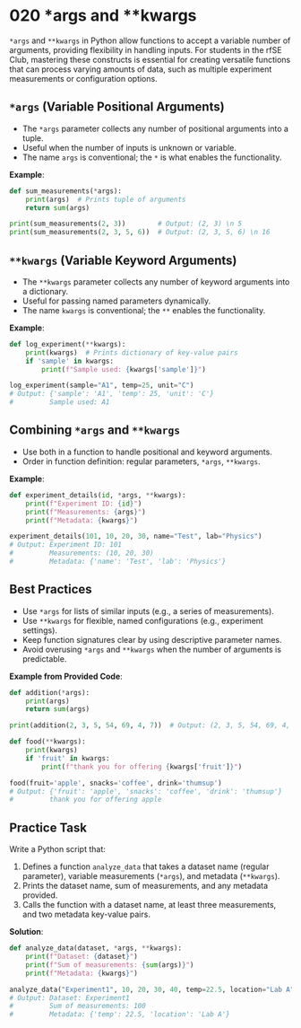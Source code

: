 # 020 \*args and \*\*kwargs

`*args` and `**kwargs` in Python allow functions to accept a variable number of arguments, providing flexibility in handling inputs. For students in the rfSE Club, mastering these constructs is essential for creating versatile functions that can process varying amounts of data, such as multiple experiment measurements or configuration options.

## `*args` (Variable Positional Arguments)

- The `*args` parameter collects any number of positional arguments into a tuple.
- Useful when the number of inputs is unknown or variable.
- The name `args` is conventional; the `*` is what enables the functionality.

**Example**:

```python
def sum_measurements(*args):
    print(args)  # Prints tuple of arguments
    return sum(args)

print(sum_measurements(2, 3))        # Output: (2, 3) \n 5
print(sum_measurements(2, 3, 5, 6))  # Output: (2, 3, 5, 6) \n 16
```

## `**kwargs` (Variable Keyword Arguments)

- The `**kwargs` parameter collects any number of keyword arguments into a dictionary.
- Useful for passing named parameters dynamically.
- The name `kwargs` is conventional; the `**` enables the functionality.

**Example**:

```python
def log_experiment(**kwargs):
    print(kwargs)  # Prints dictionary of key-value pairs
    if 'sample' in kwargs:
        print(f"Sample used: {kwargs['sample']}")

log_experiment(sample="A1", temp=25, unit="C")
# Output: {'sample': 'A1', 'temp': 25, 'unit': 'C'}
#         Sample used: A1
```

## Combining `*args` and `**kwargs`

- Use both in a function to handle positional and keyword arguments.
- Order in function definition: regular parameters, `*args`, `**kwargs`.

**Example**:

```python
def experiment_details(id, *args, **kwargs):
    print(f"Experiment ID: {id}")
    print(f"Measurements: {args}")
    print(f"Metadata: {kwargs}")

experiment_details(101, 10, 20, 30, name="Test", lab="Physics")
# Output: Experiment ID: 101
#         Measurements: (10, 20, 30)
#         Metadata: {'name': 'Test', 'lab': 'Physics'}
```

## Best Practices

- Use `*args` for lists of similar inputs (e.g., a series of measurements).
- Use `**kwargs` for flexible, named configurations (e.g., experiment settings).
- Keep function signatures clear by using descriptive parameter names.
- Avoid overusing `*args` and `**kwargs` when the number of arguments is predictable.

**Example from Provided Code**:

```python
def addition(*args):
    print(args)
    return sum(args)

print(addition(2, 3, 5, 54, 69, 4, 7))  # Output: (2, 3, 5, 54, 69, 4, 7) \n 144

def food(**kwargs):
    print(kwargs)
    if 'fruit' in kwargs:
        print(f"thank you for offering {kwargs['fruit']}")

food(fruit='apple', snacks='coffee', drink='thumsup')
# Output: {'fruit': 'apple', 'snacks': 'coffee', 'drink': 'thumsup'}
#         thank you for offering apple
```

## Practice Task

Write a Python script that:

1. Defines a function `analyze_data` that takes a dataset name (regular parameter), variable measurements (`*args`), and metadata (`**kwargs`).
2. Prints the dataset name, sum of measurements, and any metadata provided.
3. Calls the function with a dataset name, at least three measurements, and two metadata key-value pairs.

**Solution**:

```python
def analyze_data(dataset, *args, **kwargs):
    print(f"Dataset: {dataset}")
    print(f"Sum of measurements: {sum(args)}")
    print(f"Metadata: {kwargs}")

analyze_data("Experiment1", 10, 20, 30, 40, temp=22.5, location="Lab A")
# Output: Dataset: Experiment1
#         Sum of measurements: 100
#         Metadata: {'temp': 22.5, 'location': 'Lab A'}
```
